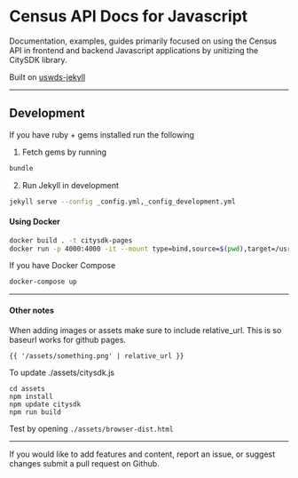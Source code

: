 # Census API Docs for Javascript

Documentation, examples, guides primarily focused on using the Census API in frontend and backend Javascript applications by unitizing the CitySDK library.

Built on [uswds-jekyll](https://github.com/18F/uswds-jekyll)

---

## Development

If you have ruby + gems installed run the following

1. Fetch gems by running

```bash
bundle
```

2. Run Jekyll in development

```bash
jekyll serve --config _config.yml,_config_development.yml
```

#### Using Docker

```bash
docker build . -t citysdk-pages
docker run -p 4000:4000 -it --mount type=bind,source=$(pwd),target=/usr/app/ citysdk-pages
```

If you have Docker Compose

```bash
docker-compose up
```

---

#### Other notes

When adding images or assets make sure to include relative_url. This is so baseurl works for github pages.

```
{{ '/assets/something.png' | relative_url }}
```

To update ./assets/citysdk.js

```
cd assets
npm install
npm update citysdk
npm run build
```

Test by opening `./assets/browser-dist.html`

---

If you would like to add features and content, report an issue, or suggest changes submit a pull request on Github.